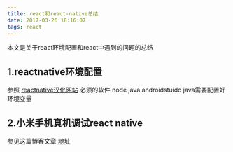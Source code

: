 ```yaml
---
title: react和react-native总结
date: 2017-03-26 18:16:07
tags: react
---
```

本文是关于react环境配置和react中遇到的问题的总结
<!--more-->
## 1.reactnative环境配置
参照
<a href="http://reactnative.cn
">reactnative汉化网站</a>
必须的软件
node java androidstuido 
java需要配置好环境变量
## 2.小米手机真机调试react native
参见这篇博客文章
<a href="http://blog.csdn.net/eric_niezhangyu/article/details/51692297">地址</a>


